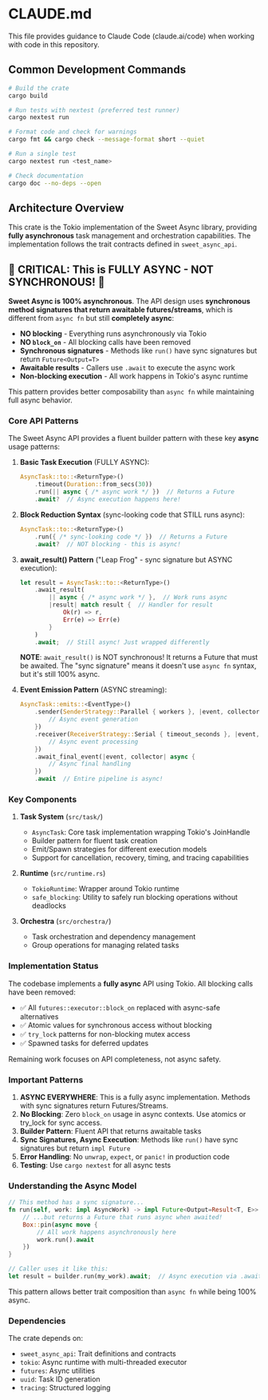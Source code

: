 # CLAUDE.md

This file provides guidance to Claude Code (claude.ai/code) when working with code in this repository.

## Common Development Commands

```bash
# Build the crate
cargo build

# Run tests with nextest (preferred test runner)
cargo nextest run

# Format code and check for warnings
cargo fmt && cargo check --message-format short --quiet

# Run a single test
cargo nextest run <test_name>

# Check documentation
cargo doc --no-deps --open
```

## Architecture Overview

This crate is the Tokio implementation of the Sweet Async library, providing **fully asynchronous** task management and orchestration capabilities. The implementation follows the trait contracts defined in `sweet_async_api`.

## 🚨 CRITICAL: This is FULLY ASYNC - NOT SYNCHRONOUS! 🚨

**Sweet Async is 100% asynchronous**. The API design uses **synchronous method signatures that return awaitable futures/streams**, which is different from `async fn` but still **completely async**:

- **NO blocking** - Everything runs asynchronously via Tokio
- **NO `block_on`** - All blocking calls have been removed
- **Synchronous signatures** - Methods like `run()` have sync signatures but return `Future<Output=T>`
- **Awaitable results** - Callers use `.await` to execute the async work
- **Non-blocking execution** - All work happens in Tokio's async runtime

This pattern provides better composability than `async fn` while maintaining full async behavior.

### Core API Patterns

The Sweet Async API provides a fluent builder pattern with these key **async** usage patterns:

1. **Basic Task Execution** (FULLY ASYNC):
   ```rust
   AsyncTask::to::<ReturnType>()
       .timeout(Duration::from_secs(30))
       .run(|| async { /* async work */ })  // Returns a Future
       .await?  // Async execution happens here!
   ```

2. **Block Reduction Syntax** (sync-looking code that STILL runs async):
   ```rust
   AsyncTask::to::<ReturnType>()
       .run({ /* sync-looking code */ })  // Returns a Future
       .await?  // NOT blocking - this is async!
   ```

3. **await_result() Pattern** ("Leap Frog" - sync signature but ASYNC execution):
   ```rust
   let result = AsyncTask::to::<ReturnType>()
       .await_result(
           || async { /* async work */ },  // Work runs async
           |result| match result {  // Handler for result
               Ok(r) => r,
               Err(e) => Err(e)
           }
       )
       .await;  // Still async! Just wrapped differently
   ```
   
   **NOTE**: `await_result()` is NOT synchronous! It returns a Future that must be awaited. The "sync signature" means it doesn't use `async fn` syntax, but it's still 100% async.

4. **Event Emission Pattern** (ASYNC streaming):
   ```rust
   AsyncTask::emits::<EventType>()
       .sender(SenderStrategy::Parallel { workers }, |event, collector| async {
           // Async event generation
       })
       .receiver(ReceiverStrategy::Serial { timeout_seconds }, |event, collector| async {
           // Async event processing  
       })
       .await_final_event(|event, collector| async {
           // Async final handling
       })
       .await  // Entire pipeline is async!
   ```

### Key Components

1. **Task System** (`src/task/`)
   - `AsyncTask`: Core task implementation wrapping Tokio's JoinHandle
   - Builder pattern for fluent task creation
   - Emit/Spawn strategies for different execution models
   - Support for cancellation, recovery, timing, and tracing capabilities

2. **Runtime** (`src/runtime.rs`)
   - `TokioRuntime`: Wrapper around Tokio runtime
   - `safe_blocking`: Utility to safely run blocking operations without deadlocks

3. **Orchestra** (`src/orchestra/`)
   - Task orchestration and dependency management
   - Group operations for managing related tasks

### Implementation Status

The codebase implements a **fully async** API using Tokio. All blocking calls have been removed:
- ✅ All `futures::executor::block_on` replaced with async-safe alternatives
- ✅ Atomic values for synchronous access without blocking
- ✅ `try_lock` patterns for non-blocking mutex access
- ✅ Spawned tasks for deferred updates

Remaining work focuses on API completeness, not async safety.

### Important Patterns

1. **ASYNC EVERYWHERE**: This is a fully async implementation. Methods with sync signatures return Futures/Streams.
2. **No Blocking**: Zero `block_on` usage in async contexts. Use atomics or try_lock for sync access.
3. **Builder Pattern**: Fluent API that returns awaitable tasks
4. **Sync Signatures, Async Execution**: Methods like `run()` have sync signatures but return `impl Future`
5. **Error Handling**: No `unwrap`, `expect`, or `panic!` in production code
6. **Testing**: Use `cargo nextest` for all async tests

### Understanding the Async Model

```rust
// This method has a sync signature...
fn run(self, work: impl AsyncWork) -> impl Future<Output=Result<T, E>> {
    // ...but returns a Future that runs async when awaited!
    Box::pin(async move {
        // All work happens asynchronously here
        work.run().await
    })
}

// Caller uses it like this:
let result = builder.run(my_work).await;  // Async execution via .await
```

This pattern allows better trait composition than `async fn` while being 100% async.

### Dependencies

The crate depends on:
- `sweet_async_api`: Trait definitions and contracts
- `tokio`: Async runtime with multi-threaded executor
- `futures`: Async utilities
- `uuid`: Task ID generation
- `tracing`: Structured logging